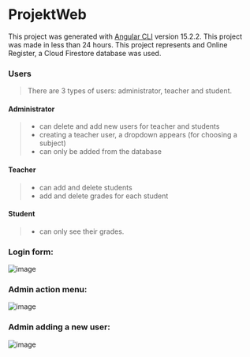 # ProjektWeb

This project was generated with [Angular CLI](https://github.com/angular/angular-cli) version 15.2.2.
This project was made in less than 24 hours.
This project represents and Online Register, a Cloud Firestore database was used.

### Users
>There are 3 types of users: administrator, teacher and student.

#### Administrator
>- can delete and add new users for teacher and students
>- creating a teacher user, a dropdown appears (for choosing a subject)
>- can only be added from the database

#### Teacher
>- can add and delete students
>- add and delete grades for each student

#### Student
>- can only see their grades.

### Login form:
![image](https://github.com/ana-says-hi/web_project/assets/120421396/440387b8-ef3f-4d6c-9957-a613a2a858ff)

### Admin action menu:
![image](https://github.com/ana-says-hi/web_project/assets/120421396/95b15c7a-3786-4287-997c-712f048d1c21)

### Admin adding a new user:
![image](https://github.com/ana-says-hi/web_project/assets/120421396/16fef971-5d5c-4689-90cf-9697a5e9f441)
